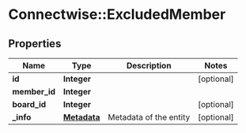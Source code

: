 # Connectwise::ExcludedMember

## Properties
Name | Type | Description | Notes
------------ | ------------- | ------------- | -------------
**id** | **Integer** |  | [optional] 
**member_id** | **Integer** |  | 
**board_id** | **Integer** |  | [optional] 
**_info** | [**Metadata**](Metadata.md) | Metadata of the entity | [optional] 


